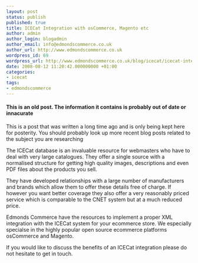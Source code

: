 ```yaml
---
layout: post
status: publish
published: true
title: ICECat Integration with osCommerce, Magento etc
author: admin
author_login: blogadmin
author_email: info@edmondscommerce.co.uk
author_url: http://www.edmondscommerce.co.uk
wordpress_id: 69
wordpress_url: http://www.edmondscommerce.co.uk/blog/icecat/icecat-integration-with-oscommerce-magento-etc/
date: 2008-08-12 11:20:42.000000000 +01:00
categories:
- icecat
tags:
- edmondscommerce
---
```

<div class="oldpost"><h4>This is an old post. The information it contains is probably out of date or innacurate</h4>
<p>
This is a post that was written a long time ago and is only being kept here for posterity.
You should probably look up more recent blog posts related to the subject you are researching
</p>
</div>
The ICECat database is an invaluable resource for webmasters who have to deal with very large catalogues. They offer a single source with a normalised structure for getting high quality images, descriptions and even PDF files about the products you sell.

They have developed relationships with a large number of manufacturers and brands which allow them to offer these details free of charge. If however you want better coverage they also offer a very reasonably priced service which is comparable to the CNET system but at a much reduced price.

Edmonds Commerce have the resources to implement a proper XML integration with the ICECat system for your ecommerce store. We especially specialse in the highly popular open source ecommerce platforms osCommerce and Magento.

If you would like to discuss the benefits of an ICECat integration please do not hesitate to get in touch.
